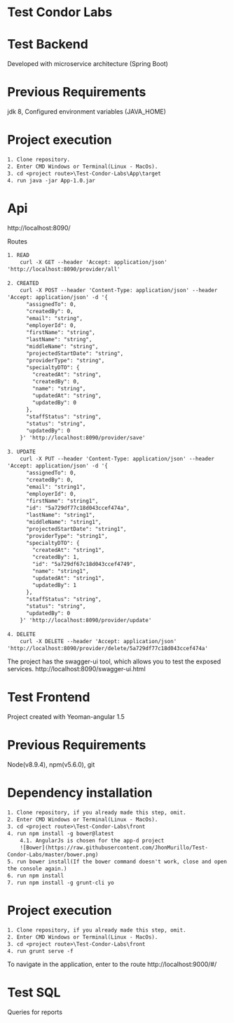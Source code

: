 # Test Condor Labs

# Test Backend
Developed with microservice architecture (Spring Boot)

# Previous Requirements
jdk 8, Configured environment variables (JAVA_HOME)

# Project execution
	1. Clone repository.
	2. Enter CMD Windows or Terminal(Linux - MacOs).
	3. cd <project route>\Test-Condor-Labs\App\target
	4. run java -jar App-1.0.jar

# Api

http://localhost:8090/

Routes
	
	1. READ
		curl -X GET --header 'Accept: application/json' 'http://localhost:8090/provider/all'
	
	2. CREATED
		curl -X POST --header 'Content-Type: application/json' --header 'Accept: application/json' -d '{
		  "assignedTo": 0,
		  "createdBy": 0,
		  "email": "string",
		  "employerId": 0,
		  "firstName": "string",
		  "lastName": "string",
		  "middleName": "string",
		  "projectedStartDate": "string",
		  "providerType": "string",
		  "specialtyDTO": {
			"createdAt": "string",
			"createdBy": 0,
			"name": "string",
			"updatedAt": "string",
			"updatedBy": 0
		  },
		  "staffStatus": "string",
		  "status": "string",
		  "updatedBy": 0
		}' 'http://localhost:8090/provider/save'
		
	3. UPDATE
		curl -X PUT --header 'Content-Type: application/json' --header 'Accept: application/json' -d '{
		  "assignedTo": 0,
		  "createdBy": 0,
		  "email": "string1",
		  "employerId": 0,
		  "firstName": "string1",
		  "id": "5a729df77c18d043ccef474a",
		  "lastName": "string1",
		  "middleName": "string1",
		  "projectedStartDate": "string1",
		  "providerType": "string1",
		  "specialtyDTO": {
			"createdAt": "string1",
			"createdBy": 1,
			"id": "5a729df67c18d043ccef4749",
			"name": "string1",
			"updatedAt": "string1",
			"updatedBy": 1
		  },
		  "staffStatus": "string",
		  "status": "string",
		  "updatedBy": 0
		}' 'http://localhost:8090/provider/update'
	
	4. DELETE
		curl -X DELETE --header 'Accept: application/json' 'http://localhost:8090/provider/delete/5a729df77c18d043ccef474a'
	

The project has the swagger-ui tool, which allows you to test the exposed services.
http://localhost:8090/swagger-ui.html

# Test Frontend

Project created with Yeoman-angular 1.5

# Previous Requirements

Node(v8.9.4), npm(v5.6.0), git

# Dependency installation
	
	1. Clone repository, if you already made this step, omit.
	2. Enter CMD Windows or Terminal(Linux - MacOs).
	3. cd <project route>\Test-Condor-Labs\front
	4. run npm install -g bower@latest
		4.1. AngularJs is chosen for the app-d project
		![Bower](https://raw.githubusercontent.com/JhonMurillo/Test-Condor-Labs/master/bower.png)
	5. run bower install(If the bower command doesn't work, close and open the console again.)
	6. run npm install
	7. run npm install -g grunt-cli yo

# Project execution
	
	1. Clone repository, if you already made this step, omit.
	2. Enter CMD Windows or Terminal(Linux - MacOs).
	3. cd <project route>\Test-Condor-Labs\front
	4. run grunt serve -f
	
To navigate in the application, enter to the route http://localhost:9000/#/

# Test SQL

Queries for reports


